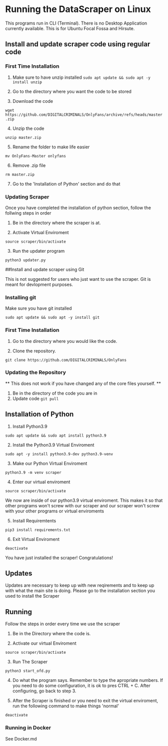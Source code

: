 # Running the DataScraper on Linux

This programs run in CLI (Terminal). There is no Desktop Application currently available.
This is for Ubuntu Focal Fossa and Hirsute.

## Install and update scraper code using regular code

### First Time Installation

1. Make sure to have unzip installed
`sudo apt update && sudo apt -y install unzip`

2. Go to the directory where you want the code to be stored

3. Download the code

  `wget https://github.com/DIGITALCRIMINALS/OnlyFans/archive/refs/heads/master.zip`

4. Unzip the code

  `unzip master.zip`

5. Rename the folder to make life easier

  `mv OnlyFans-Master onlyfans`

6. Remove .zip file

  `rm master.zip`

7. Go to the 'Installation of Python' section and do that

### Updating Scraper
Once you have completed the installation of python section, follow the follwing steps in order

1. Be in the directory where the scraper is at.

2. Activate Virtual Enviroment

  `source scraper/bin/activate`

3. Run the updater program

  `python3 updater.py`

##Install and update scraper using Git

This is not suggested for users who just want to use the scraper. Git is meant for devlopment purposes.

### Installing git
Make sure you have git installed

  `sudo apt update && sudo apt -y install git`

### First Time Installation
1. Go to the directory where you would like the code.

2. Clone the repository.

  `git clone https://github.com/DIGITALCRIMINALS/OnlyFans`

### Updating the Repository
** This does not work if you have changed any of the core files yourself. **
1. Be in the directory of the code you are in
2. Update code
  `git pull`

## Installation of Python

1. Install Python3.9

  `sudo apt update && sudo apt install python3.9`

2. Install the Python3.9 Virtual Enviroment

  `sudo apt -y install python3.9-dev python3.9-venv`

3. Make our Python Virtual Enviroment

  `python3.9 -m venv scraper`

4. Enter our virtual enviroment

  `source scraper/bin/activate`

We now are inside of our python3.9 virtual enviroment. This makes it so that other programs won't screw with our scraper and our scraper won't screw with your other programs or virtual enviroments

5. Install Requiremtents

  `pip3 install requirements.txt`

6. Exit Virtual Enviroment

  `deactivate`

You have just installed the scraper! Congratulations!

## Updates
Updates are necessary to keep up with new reqirements and to keep up with what the main site is doing. Please go to the installation section you used to install the Scraper

## Running
Follow the steps in order every time we use the scraper

1. Be in the Directory where the code is.

2. Activate our virtual Enviroment

  `source scraper/bin/activate`

3. Run The Scraper

  `python3 start_ofd.py`

4. Do what the program says. Remember to type the apropriate numbers. If you need to do some configuration, it is ok to pres CTRL + C. After configuring, go back to step 3.

5. After the Scraper is finished or you need to exit the virtual enviroment, run the following command to make things 'normal'

  `deactivate`

### Running in Docker

See Docker.md
